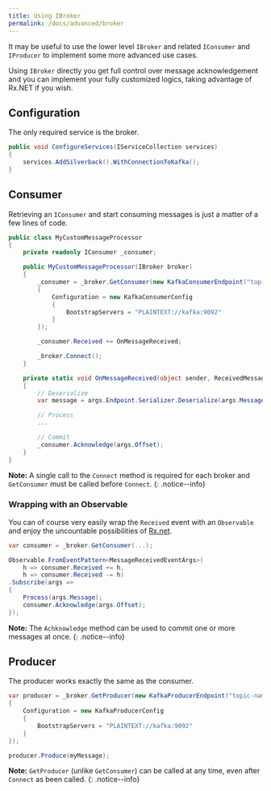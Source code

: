 ```yaml
---
title: Using IBroker
permalink: /docs/advanced/broker
---
```


It may be useful to use the lower level `IBroker` and related `IConsumer` and `IProducer` to implement some more advanced use cases.

Using `IBroker` directly you get full control over message acknowledgement and you can implement your fully customized logics, taking advantage of Rx.NET if you wish.

## Configuration

The only required service is the broker.

```c#
public void ConfigureServices(IServiceCollection services)
{
    services.AddSilverback().WithConnectionToKafka();
}
```

## Consumer

Retrieving an `IConsumer` and start consuming messages is just a matter of a few lines of code.

```c#
public class MyCustomMessageProcessor
{
    private readonly IConsumer _consumer;

    public MyCustomMessageProcessor(IBroker broker)
    {
        _consumer = _broker.GetConsumer(new KafkaConsumerEndpoint("topic-name")
        {
            Configuration = new KafkaConsumerConfig
            {
                BootstrapServers = "PLAINTEXT://kafka:9092"
            }
        });

        _consumer.Received += OnMessageReceived;

        _broker.Connect();
    }

    private static void OnMessageReceived(object sender, ReceivedMessageEventArgs args)
    {
        // Deserialize
        var message = args.Endpoint.Serializer.Deserialize(args.Message);

        // Process
        ...

        // Commit
        _consumer.Acknowledge(args.Offset);
    }
}
```

**Note:** A single call to the `Connect` method is required for each broker and `GetConsumer` must be called before `Connect`.
{: .notice--info}

### Wrapping with an Observable

You can of course very easily wrap the `Received` event with an `Observable` and enjoy the uncountable possibilities of [Rx.net](https://github.com/dotnet/reactive).

```c#
var consumer = _broker.GetConsumer(...);

Observable.FromEventPattern<MessageReceivedEventArgs>(
    h => consumer.Received += h,
    h => consumer.Received -= h)
.Subscribe(args => 
{
    Process(args.Message);
    consumer.Acknowledge(args.Offset);
});
```

**Note:** The `Achknowledge` method can be used to commit one or more messages at once.
{: .notice--info}

## Producer

The producer works exactly the same as the consumer.

```c#
var producer = _broker.GetProducer(new KafkaProducerEndpoint("topic-name")
{
    Configuration = new KafkaProducerConfig
    {
        BootstrapServers = "PLAINTEXT://kafka:9092"
    }
});

producer.Produce(myMessage);
```

**Note:** `GetProducer` (unlike `GetConsumer`) can be called at any time, even after `Connect` as been called.
{: .notice--info}